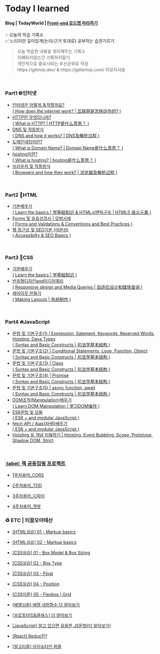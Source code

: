   # Today I learned 
  <h4>Blog | TodayWorld | <a href="https://roadmap.sh/frontend">Front-end 로드맵 따라하기</a></h4>

  💡  오늘의 학습 기록소<br>
  ✅ 느리지만 깊이있게(논리/근거 토대로) 공부하는 습관기르기

  <blockquote>
  <p> 
  오늘 학습한 내용을 정리해두는 기록소<br>
  이해되지않는건 기록하지말기 <br>
  개인적으로 중요시되는 우선순위로 작성 <br>
  https://gitmoji.dev/ & https://getemoji.com/ 이모지사용<br>
  </blockquote>

 <br/>

  <h3>Part1 🌐인터넷</h3>
  <ul>
   <li><a href="https://luckyjek.tistory.com/62?category=1243491">인터넷은 어떻게 동작할까요?
   <br>( How does the internet work? | 互联网是怎样运作的? )</a></li>
   <li><a href="https://luckyjek.tistory.com/59?category=1243491">HTTP란 무엇입니까?
   <br>( What is HTTP? | HTTP是什么意思？ )</a></li>
   <li><a href="https://luckyjek.tistory.com/54?category=1243491">DNS 및 작동방식
   <br>( DNS and how it works? | DNS及解析过程 )</a></li>
   <li><a href="https://luckyjek.tistory.com/56?category=1243491">도메인네임이란?
   <br>( What is Domain Name? | Domain Name是什么意思？ )</a></li>
   <li><a href="https://luckyjek.tistory.com/64">hosting이란?
   <br>( What is hosting? | hosting是什么意思？ )</a></li>
   <li><a href="https://luckyjek.tistory.com/65">브라우저 및 작동방식
   <br>( Browsers and how they work? | 浏览器及解析过程 )</a></li>
  
 </ul>

 <br/>
 
 <h3>Part2 📝HTML</h3>
  <ul>  
   <li><a href="https://luckyjek.tistory.com/66?category=1243491">기본배우기
   <br>( Learn the basics | 学基础知识 & HTML시멘틱구조 | HTML5 语义元素 )</a></li>
   <li><a href="https://luckyjek.tistory.com/67?category=1243491">Forms 및 유효성검사 | 모범사례
   <br>( Forms and Validations & Conventions and Best Practices )</a></li>
   <li><a href="https://luckyjek.tistory.com/68?category=1243491">웹 접근성 및 SEO기본 (미완성)
   <br>( Accessibilty & SEO Basics )</a></li>
 </ul>  
 
 <br/>
  
 <h3>Part3 🎨CSS</h3>
  <ul>  
   <li><a href="https://luckyjek.tistory.com/78?category=1243491">기본배우기
   <br>( Learn the basics | 学基础知识 )</a></li>
   <li><a href="https://luckyjek.tistory.com/76?category=1243491">반응형디자인and미디어쿼리
   <br>( Responsive design and Media Queries | 自适应设计和媒体查询 )</a></li>
   <li><a href="https://luckyjek.tistory.com/69?category=1243491">레이아웃 만들기
   <br>( Making Layouts | 布局制作 )</a></li>
 </ul>  
 
 <br/>
 
  <h3>Part4 🔥JavaScript</h3>
  <ul>  
   <li><a href="https://luckyjek.tistory.com/80?category=1243491">문법 및 기본구조(1) | Expression, Satement, Keywords, Reserved Words, Hoisting, Daya Types
   <br>( Syntax and Basic Constructs | 句法学基本结构 )</a></li>
   <li><a href="https://luckyjek.tistory.com/83?category=1243491">문법 및 기본구조(2) | Conditional Statements, Loop, Function, Object 
   <br>( Syntax and Basic Constructs | 句法学基本结构 )</a></li>
   <li><a href="https://luckyjek.tistory.com/85?category=1243491">문법 및 기본구조(3) | Class
   <br>( Syntax and Basic Constructs | 句法学基本结构 )</a></li>
   <li><a href="https://luckyjek.tistory.com/86?category=1243491">문법 및 기본구조(4) | Promise
   <br>( Syntax and Basic Constructs | 句法学基本结构 )</a></li>
   <li><a href="https://luckyjek.tistory.com/87?category=1243491">문법 및 기본구조(5) | async function, await
   <br>( Syntax and Basic Constructs | 句法学基本结构 )</a></li>
   <li><a href="https://luckyjek.tistory.com/91">DOM조작(Manipulation)배우기
   <br>( Learn DOM Mainpulation | 学习DOM操作 )</a></li>
   <li><a href="https://luckyjek.tistory.com/79?category=1243491">ES6문법 및 모듈
   <br>( ES6 + and modular JavaScript )</a></li>
   <li><a href="https://luckyjek.tistory.com/94?category=1243491">fetch API / Ajax(XHR)배우기
   <br>( ES6 + and modular JavaScript )</a></li>
   <li><a href="https://luckyjek.tistory.com/95?category=1243491">Hoisting 등 개념 이해하기 | Hoisting, Event Bubbling, Scope, Prototype, Shadow DOM, Strict
 </ul>  
 
 <br/>

<h3>:label: 책 공동집필 프로젝트</h3>
   <ul>
     <li><a href="https://luckyjek.tistory.com/58?category=1243490">1주차용어_CORS </a></li>
   </ul>
   <ul>
     <li><a href="https://luckyjek.tistory.com/60?category=1243490">2주차용어_TDD </a></li>
   </ul>
   <ul>
     <li><a href="https://luckyjek.tistory.com/61?category=1243490">3주차용어_디파이 </a></li>
   </ul>
   <ul>
     <li><a href="https://luckyjek.tistory.com/84?category=1243490">4주차용어_챗봇 </a></li>
   </ul>
     
<h3>♻️ ETC | 티끌모아태산</h3>
  <ul>  
   <li><a href="https://luckyjek.tistory.com/70">[HTML실습] 01 - Markup basics</a></li>
  </ul>  
  <ul>  
   <li><a href="https://luckyjek.tistory.com/71?category=1251360">[HTML실습] 02 - Markup basics </a></li>
  </ul>  
  <ul>  
   <li><a href="https://luckyjek.tistory.com/72">[CSS실습] 01 - Box Model & Box Sizing </a></li>
  </ul>  
  <ul>  
   <li><a href="https://luckyjek.tistory.com/73?category=1251360">[CSS실습] 02 - Box Type </a></li>
  </ul>  
  <ul>  
   <li><a href="https://luckyjek.tistory.com/74?category=1251360">[CSS실습] 03 - Float </a></li>
  </ul>  
  <ul>  
   <li><a href="https://luckyjek.tistory.com/75?category=1251360">[CSS실습] 04 - Position </a></li>
  </ul>  
  <ul>  
   <li><a href="https://luckyjek.tistory.com/77?category=1251360">[CSS이론] 05 - Flexbox | Grid </a></li>
  </ul>  
  <ul>  
   <li><a href="https://luckyjek.tistory.com/89">[배열심화] 배열 내장함수 더 알아보기</a></li>
  </ul>  
  <ul>  
   <li><a href="https://luckyjek.tistory.com/90?category=1251360">[프로토타입&클래스] 더 알아보기</a></li>
  </ul>
  <ul>  
   <li><a href="https://luckyjek.tistory.com/96?category=1251360">[JavaScript] 알고 있으면 유용한 JS문법(더 알아보기) </a></li>
  </ul>  
  <ul>  
   <li><a href="https://luckyjek.tistory.com/116">[React] Redux란? </a></li>
  </ul>  
  <ul>  
   <li><a href="https://luckyjek.tistory.com/117?category=1251360">[알고리즘] 아이슈타인 퍼즐 </a></li>
  </ul>  


